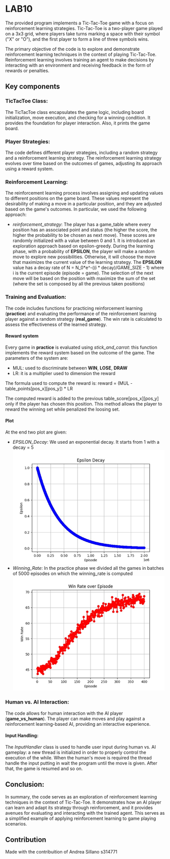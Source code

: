 # LAB10

The provided program implements a Tic-Tac-Toe game with a focus on reinforcement learning strategies. Tic-Tac-Toe is a two-player game played on a 3x3 grid, where players take turns marking a space with their symbol ("X" or "O"), and the first player to form a line of three symbols wins.

The primary objective of the code is to explore and demonstrate reinforcement learning techniques in the context of playing Tic-Tac-Toe. Reinforcement learning involves training an agent to make decisions by interacting with an environment and receiving feedback in the form of rewards or penalties.

## Key components

### TicTacToe Class:

The TicTacToe class encapsulates the game logic, including board initialization, move execution, and checking for a winning condition. It provides the foundation for player interaction. Also, it prints the game board.

### Player Strategies:

The code defines different player strategies, including a random strategy and a reinforcement learning strategy. The reinforcement learning strategy evolves over time based on the outcomes of games, adjusting its approach using a reward system.

### Reinforcement Learning:

The reinforcement learning process involves assigning and updating values to different positions on the game board. These values represent the desirability of making a move in a particular position, and they are adjusted based on the game's outcomes.
In particular, we used the following approach:
- _reinforcement_strategy_: The player has a game_table where every position has an associated point and status (the higher the score, the higher the probability to be chosen as next move). These scores are randomly initialized with a value between 0 and 1. It is introduced an exploration approach based on epsilon-greedy. During the learning phase, with a probability of **EPSILON**, the player will make a random move to explore new possibilities. Otherwise, it will choose the move that maximizes the current value of the learning strategy. The **EPSILON** value has a decay rate of N = N_0*e^-((i * decay)/GAME_SIZE - 1) where i is the current episode (episode = game). The selection of the next move will be based on the position with maximize the sum of the set (where the set is composed by all the previous taken positions)

### Training and Evaluation:

The code includes functions for practicing reinforcement learning (**practice**) and evaluating the performance of the reinforcement learning player against a random strategy (**real_game**). The win rate is calculated to assess the effectiveness of the learned strategy.

#### Reward system

Every game in **practice** is evaluated using _stick_and_carrot_: this function implements the reward system based on the outcome of the game.
The parameters of the system are:
- MUL: used to discriminate between **WIN**, **LOSE**, **DRAW**
- LR: it is a multiplier used to dimension the reward

The formula used to compute the reward is: reward = (MUL - table_points[pos_x][pos_y]) * LR

The computed reward is added to the previous table_score[pos_x][pos_y] only if the player has chosen this position. This method allows the player to reward the winning set while penalized the loosing set.

#### Plot

At the end two plot are given:
- _EPSILON_Decay_: We used an exponential decay. It starts from 1 with a decay = 5
![](https://github.com/Ricca321/Computational_Intelligence/blob/main/labs/lab10/images/eps_decay.jpeg)
- _Winning_Rate_: In the practice phase we divided all the games in batches of 5000 episodes on which the winning_rate is computed
![](https://github.com/Ricca321/Computational_Intelligence/blob/main/labs/lab10/images/win_rate.jpeg)

### Human vs. AI Interaction:

The code allows for human interaction with the AI player (**game_vs_human**). The player can make moves and play against a reinforcement learning-based AI, providing an interactive experience.

#### Input Handling:

The _InputHandler_ class is used to handle user input during human vs. AI gameplay: a new thread is initialized in order to properly control the execution of the while. When the human's move is required the thread handle the input putting in wait the program until the move is given. After that, the game is resumed and so on.

## Conclusion:
In summary, the code serves as an exploration of reinforcement learning techniques in the context of Tic-Tac-Toe. It demonstrates how an AI player can learn and adapt its strategy through reinforcement, and it provides avenues for evaluating and interacting with the trained agent. This serves as a simplified example of applying reinforcement learning to game playing scenarios.

## Contribution
Made with the contribuition of Andrea Sillano s314771